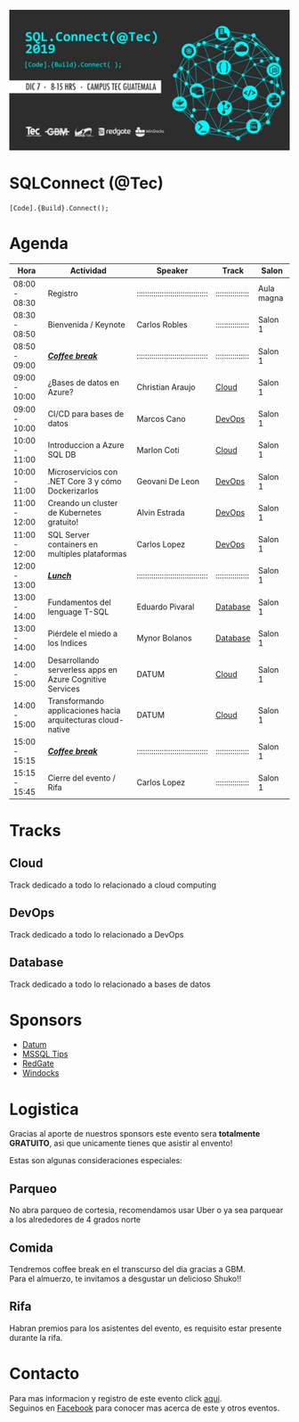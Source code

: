 ![Header](images/header.jpg)
# SQLConnect (@Tec)
```
[Code].{Build}.Connect();
```
# Agenda

Hora | Actividad | Speaker | Track | Salon
--- | --- | ---  | --- | --- 
08:00 - 08:30 | Registro | :::::::::::::::::::::::::::::::::: | :::::::::::::::: | Aula magna
08:30 - 08:50 | Bienvenida / Keynote | Carlos Robles | :::::::::::::::: | Salon 1
08:50 - 09:00 | **_[Coffee break](#Comida)_** | :::::::::::::::::::::::::::::::::: | :::::::::::::::: | Salon 1
09:00 - 10:00 | ¿Bases de datos en Azure? | Christian Araujo | [Cloud](#Cloud) | Salon 1
09:00 - 10:00 | CI/CD para bases de datos | Marcos Cano | [DevOps](#DevOps) | Salon 1
10:00 - 11:00 | Introduccion a Azure SQL DB | Marlon Coti | [Cloud](#Cloud) | Salon 1
10:00 - 11:00 | Microservicios con .NET Core 3 y cómo Dockerizarlos | Geovani De Leon | [DevOps](#DevOps) | Salon 1
11:00 - 12:00 | Creando un cluster de Kubernetes gratuito! | Alvin Estrada | [DevOps](#DevOps) | Salon 1
11:00 - 12:00 | SQL Server containers en multiples plataformas | Carlos Lopez | [DevOps](#DevOps) | Salon 1
12:00 - 13:00 | **_[Lunch](#Comida)_** | :::::::::::::::::::::::::::::::::: | :::::::::::::::: | Salon 1
13:00 - 14:00 | Fundamentos del lenguage T-SQL | Eduardo Pivaral | [Database](#Database) | Salon 1
13:00 - 14:00 | Piérdele el miedo a los Indices | Mynor Bolanos | [Database](#Database) | Salon 1
14:00 - 15:00 | Desarrollando serverless apps en Azure Cognitive Services | DATUM | [Cloud](#Cloud) | Salon 1
14:00 - 15:00 | Transformando applicaciones hacia arquitecturas cloud-native | DATUM | [Cloud](#Cloud) | Salon 1
15:00 - 15:15 | **_[Coffee break](#Comida)_** | :::::::::::::::::::::::::::::::::: | :::::::::::::::: | Salon 1
15:15 - 15:45 | Cierre del evento / Rifa | Carlos Lopez | :::::::::::::::: | Salon 1

# Tracks
## Cloud
Track dedicado a todo lo relacionado a cloud computing
## DevOps
Track dedicado a todo lo relacionado a DevOps
## Database
Track dedicado a todo lo relacionado a bases de datos

# Sponsors

* [Datum](https://www.datum.com.gt/)
* [MSSQL Tips](https://www.mssqltips.com)
* [RedGate](https://www.red-gate.com)
* [Windocks](https://windocks.com)

# Logistica
Gracias al aporte de nuestros sponsors este evento sera **totalmente GRATUITO**, asi que unicamente tienes que asistir al envento!

Estas son algunas consideraciones especiales:

## Parqueo
No abra parqueo de cortesia, recomendamos usar Uber o ya sea parquear a los alrededores de 4 grados norte

## Comida
Tendremos coffee break en el transcurso del dia gracias a GBM.  
Para el almuerzo, te invitamos a desgustar un delicioso Shuko!!

## Rifa
Habran premios para los asistentes del evento, es requisito estar presente durante la rifa.

# Contacto
Para mas informacion y registro de este evento click [aqui](https://sqlconnect_2019.eventbrite.com).  
Seguinos en [Facebook](https://www.facebook.com/groups/gtssug/) para conocer mas acerca de este y otros eventos.
